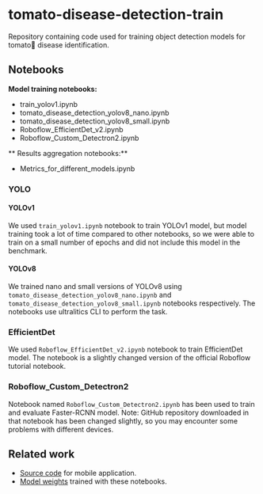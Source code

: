 # tomato-disease-detection-train
Repository containing code used for training object detection models for tomato🍅 disease identification. 

## Notebooks

**Model training notebooks:**
- train_yolov1.ipynb
- tomato_disease_detection_yolov8_nano.ipynb
- tomato_disease_detection_yolov8_small.ipynb
- Roboflow_EfficientDet_v2.ipynb
- Roboflow_Custom_Detectron2.ipynb

** Results aggregation notebooks:**
- Metrics_for_different_models.ipynb

### YOLO

#### YOLOv1
We used `train_yolov1.ipynb` notebook to train YOLOv1 model, but model training took a lot of time compared to other notebooks, so we were able to train on a small number of epochs and did not include this model in the benchmark.

#### YOLOv8

We trained nano and small versions of YOLOv8 using `tomato_disease_detection_yolov8_nano.ipynb` and `tomato_disease_detection_yolov8_small.ipynb` notebooks respectively. 
The notebooks use ultralitics CLI to perform the task.

### EfficientDet
We used `Roboflow_EfficientDet_v2.ipynb` notebook to train EfficientDet model. The notebook is a slightly changed version of the official Roboflow tutorial notebook.

### Roboflow_Custom_Detectron2
Notebook named `Roboflow_Custom_Detectron2.ipynb` has been used to train and evaluate Faster-RCNN model. Note: GitHub repository downloaded in that notebook has been changed slightly, so you may encounter some problems with different devices.

## Related work
- [Source code](https://github.com/nazarkohut/tomato-disease-detection) for mobile application.
- [Model weights](https://github.com/nazarkohut/tomato-disease-detection-models) trained with these notebooks.



